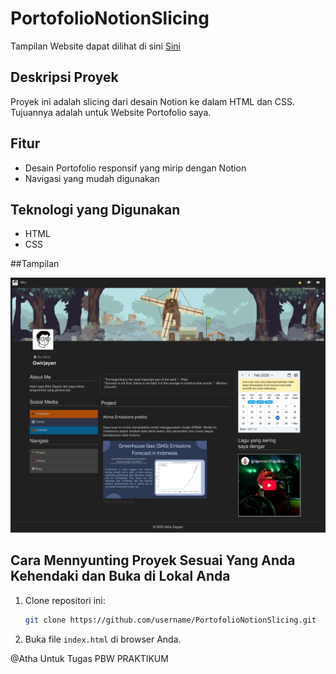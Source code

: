 # PortofolioNotionSlicing

Tampilan Website dapat dilihat di sini 
[Sini](https://athazayyan.github.io/Portfolio/index.html)
 
## Deskripsi Proyek

Proyek ini adalah slicing dari desain Notion ke dalam HTML dan CSS. Tujuannya adalah untuk Website Portofolio saya.

## Fitur

- Desain Portofolio responsif yang mirip dengan Notion
- Navigasi yang mudah digunakan

## Teknologi yang Digunakan

- HTML
- CSS

##Tampilan

![Tampilan](@AthaScreenshot.png)

## Cara Mennyunting Proyek Sesuai Yang Anda Kehendaki dan Buka di Lokal Anda

1. Clone repositori ini:
    ```bash
    git clone https://github.com/username/PortofolioNotionSlicing.git
    ```
2. Buka file `index.html` di browser Anda.





 

@Atha
Untuk Tugas PBW PRAKTIKUM

